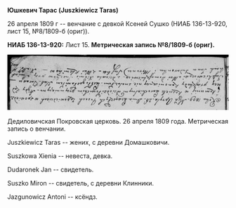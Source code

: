 **Юшкевич Тарас (Juszkiewicz Taras)**

26 апреля 1809 г -- венчание с девкой Ксеней Сушко (НИАБ 136-13-920,
лист 15, №8/1809-б (ориг)).

**НИАБ 136-13-920:** Лист 15. **Метрическая запись №8/1809-б (ориг).**

![](./media/6102a8d8d098273d4a431288bef11a247ae07009.png)

Дедиловичская Покровская церковь. 26 апреля 1809 года. Метрическая
запись о венчании.

Juszkiewicz Taras -- жених, с деревни Домашковичи.

Suszkowa Xienia -- невеста, девка.

Dudaronek Jan -- свидетель.

Suszko Miron -- свидетель, с деревни Клинники.

Jazgunowicz Antoni -- ксёндз.

